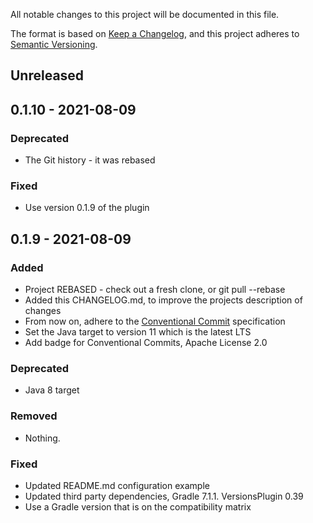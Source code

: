 All notable changes to this project will be documented in this file.

The format is based on [Keep a Changelog](https://keepachangelog.com/en/1.0.0/),
and this project adheres to [Semantic Versioning](https://semver.org/spec/v2.0.0.html).

## Unreleased

## 0.1.10 - 2021-08-09

### Deprecated
- The Git history - it was rebased

### Fixed
- Use version 0.1.9 of the plugin

## 0.1.9 - 2021-08-09

### Added
- Project REBASED - check out a fresh clone, or git pull --rebase 
- Added this CHANGELOG.md, to improve the projects description of changes
- From now on, adhere to the [Conventional Commit](https://www.conventionalcommits.org/en/v1.0.0/) specification
- Set the Java target to version 11 which is the latest LTS
- Add badge for Conventional Commits, Apache License 2.0

### Deprecated
- Java 8 target

### Removed
- Nothing.

### Fixed
- Updated README.md configuration example
- Updated third party dependencies, Gradle 7.1.1. VersionsPlugin 0.39
- Use a Gradle version that is on the compatibility matrix
